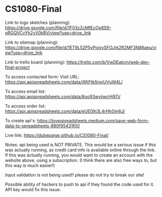 # CS1080-Final
Link to logo sketches (planning): 
https://drive.google.com/file/d/1F03zZcMfEcOp8S9-pRGQVCvYh2yV0kBV/view?usp=drive_link

Link to sitemap (planning):
https://drive.google.com/file/d/1ET9L52P5yPoixySFOJrk2R2MF3N88aeu/view?usp=drive_link

Link to trello board (planning):
https://trello.com/b/VwDEatcm/web-dev-final-project 

To access contacted form:
Visit URL: https://api.apispreadsheets.com/data/j9XFtb5nxjUVuW4L/

To access email list:
https://api.apispreadsheets.com/data/8oo93wvjiwcHj97i/

To access order list:
https://api.apispreadsheets.com/data/eUE0Ih3L4rHhGm6J/

To create api's:
https://lovespreadsheets.medium.com/save-web-form-data-to-spreadsheets-880f95431f00

Live link:
https://dubepaige.github.io/CS1080-Final/

Notes:
api being used is NOT PRIVATE. This would be a serious issue if this was actually running, as credit card info is available online through the link. If this was actually running, you would want to create an account with the website above, using a subscription. (I think there are also free ways to, but this way is much easier!)

Input validation is not being used!! please do not try to break our site!

Possible ability of hackers to push to api if they found the code used for it. API key would fix this issue.